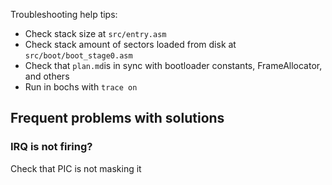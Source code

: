 Troubleshooting help tips:

* Check stack size at `src/entry.asm`
* Check stack amount of sectors loaded from disk at `src/boot/boot_stage0.asm`
* Check that `plan.md`is in sync with bootloader constants, FrameAllocator, and others
* Run in bochs with `trace on`


## Frequent problems with solutions

### IRQ is not firing?

Check that PIC is not masking it
